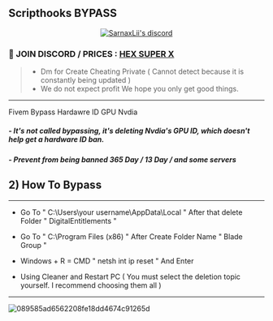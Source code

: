 ## Scripthooks BYPASS


  <p align="center">
    <a href="https://discord.com/users/943374631644045363">
        <img title="Sarnax discord" alt="SarnaxLii's discord" src="https://discord.c99.nl/widget/theme-3/943374631644045363.png"/>
    </a>
</p>

### :speech_balloon: JOIN DISCORD / PRICES  : [HEX SUPER X](https://discord.gg/Uzc2Npvgy5)
> - Dm for Create Cheating Private ( Cannot detect because it is constantly being updated )
> - We do not expect profit We hope you only get good things.

***

Fivem Bypass  Hardawre ID GPU Nvdia

##### - It's not called bypassing, it's deleting Nvdia's GPU ID, which doesn't help get a hardware ID ban.

##### - Prevent from being banned 365 Day / 13 Day / and some servers



## 2) How To Bypass 

***
- Go To " C:\Users\your username\AppData\Local " After that delete Folder  " DigitalEntitlements " 

- Go To " C:\Program Files (x86) " After Create Folder Name " Blade Group " 

- Windows + R = CMD  " netsh int ip reset " And Enter 

- Using Cleaner and Restart PC ( You must select the deletion topic yourself. I recommend choosing them all ) 
***


![089585ad6562208fe18dd4674c91265d](https://user-images.githubusercontent.com/94861415/158256368-9921c958-07ed-4497-8698-bc8dfb7aff84.jpg)

